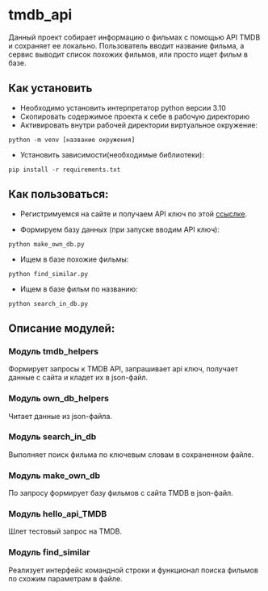 # tmdb_api
Данный проект собирает информацию о фильмах с помощью API TMDB и сохраняет ее локально. Пользователь вводит название фильма, а сервис выводит список похожих фильмов, или просто ищет фильм в базе.
## Как установить
* Необходимо установить интерпретатор python версии 3.10
* Cкопировать содержимое проекта к себе в рабочую директорию
* Активировать внутри рабочей директории виртуальное окружение:
```
python -m venv [название окружения]
```
* Установить зависимости(необходимые библиотеки):
```
pip install -r requirements.txt
```
## Как пользоваться:
- Регистримуемся на сайте и получаем API ключ по этой [ссыслке](https://www.themoviedb.org/settings/api).

- Формируем базу данных (при запуске вводим API ключ):
```
python make_own_db.py
```
- Ищем в базе похожие фильмы:
```
python find_similar.py
```
- Ищем в базе фильм по названию:
```
python search_in_db.py
```

## Описание модулей:
### Модуль tmdb_helpers
Формирует запросы к TMDB API, запрашивает api ключ, получает данные c сайта и кладет их в json-файл.
### Модуль own_db_helpers
Читает данные из json-файла.
### Модуль search_in_db
Выполняет поиск фильма по ключевым словам в сохраненном файле.
### Модуль make_own_db
По запросу формирует базу фильмов с сайта TMDB в json-файл.
### Модуль hello_api_TMDB
Шлет тестовый запрос на TMDB.
### Модуль find_similar
Реализует интерфейс командной строки и функционал поиска фильмов по схожим параметрам в файле.
